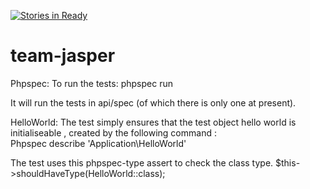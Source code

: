 [![Stories in Ready](https://badge.waffle.io/WeCamp/island-of-the-dead.png?label=ready&title=Ready)](https://waffle.io/WeCamp/island-of-the-dead)
# team-jasper

Phpspec:
To run the tests:
phpspec run

It will run the tests in api/spec (of which there is only one at present).

HelloWorld:
The test simply ensures that the test object hello world is initialiseable , created by the following command :   
Phpspec describe 'Application\HelloWorld'

The test uses this phpspec-type assert to check the class type.
   $this->shouldHaveType(HelloWorld::class);